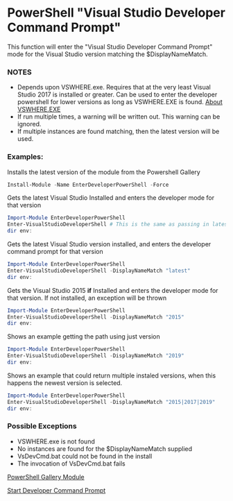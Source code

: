 # PowerShell "Visual Studio Developer Command Prompt"
This function will enter the "Visual Studio Developer Command Prompt" mode for the Visual Studio version matching the $DisplayNameMatch. 

### NOTES
- Depends upon VSWHERE.exe. Requires that at the very least Visual Studio 2017 is installed or greater. Can be used to enter the developer powershell for lower versions as long as VSWHERE.EXE is found. [About VSWHERE.EXE](https://docs.microsoft.com/en-us/visualstudio/install/tools-for-managing-visual-studio-instances?using-vswhereexe)
- If run multiple times, a warning will be written out. This warning can be ignored.
- If multiple instances are found matching, then the latest version will be used.

### Examples: 

Installs the latest version of the module from the Powershell Gallery
```powershell
Install-Module -Name EnterDeveloperPowerShell -Force
```

Gets the latest Visual Studio Installed and enters the developer mode for that version
```powershell
Import-Module EnterDeveloperPowerShell
Enter-VisualStudioDeveloperShell # This is the same as passing in latest
dir env:
```

Gets the latest Visual Studio version installed, and enters the developer command prompt for that version
```powershell
Import-Module EnterDeveloperPowerShell
Enter-VisualStudioDeveloperShell -DisplayNameMatch "latest"
dir env:
```

Gets the Visual Studio 2015 **if** Installed and enters the developer mode for that version. If not installed, an exception will be thrown
```powershell
Import-Module EnterDeveloperPowerShell
Enter-VisualStudioDeveloperShell -DisplayNameMatch "2015"
dir env:
```

Shows an example getting the path using just version
```powershell
Import-Module EnterDeveloperPowerShell
Enter-VisualStudioDeveloperShell -DisplayNameMatch "2019"
dir env:
```

Shows an example that could return multiple instaled versions, when this happens the newest version is selected.
```powershell
Import-Module EnterDeveloperPowerShell
Enter-VisualStudioDeveloperShell -DisplayNameMatch "2015|2017|2019"
dir env:
```

### Possible Exceptions
- VSWHERE.exe is not found
- No instances are found for the $DisplayNameMatch supplied
- VsDevCmd.bat could not be found in the install
- The invocation of VsDevCmd.bat fails

[PowerShell Gallery Module](https://www.powershellgallery.com/packages/EnterDeveloperPowerShell/)

[Start Developer Command Prompt](https://github.com/Microsoft/vswhere/wiki/Start-Developer-Command-Prompt)

